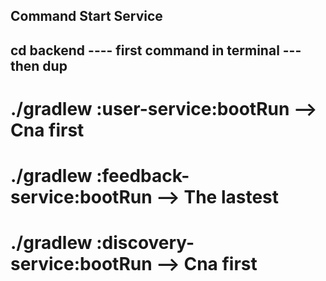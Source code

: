 ## Command Start Service

## cd backend ---- first command in terminal --- then dup

# ./gradlew :user-service:bootRun --> Cna first
# ./gradlew :feedback-service:bootRun --> The lastest
# ./gradlew :discovery-service:bootRun --> Cna first
